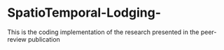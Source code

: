 # SpatioTemporal-Lodging-
This is the coding implementation of the research presented in the peer-review publication
